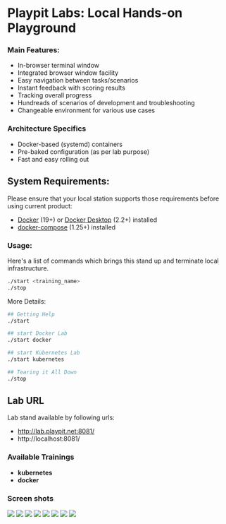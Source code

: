 # Playpit Labs: Local Hands-on Playground

### Main Features:
- In-browser terminal window
- Integrated browser window facility
- Easy navigation between tasks/scenarios
- Instant feedback with scoring results
- Tracking overall progress
- Hundreads of scenarios of development and troubleshooting
- Changeable environment for various use cases

### Architecture Specifics
- Docker-based (systemd) containers
- Pre-baked configuration (as per lab purpose)
- Fast and easy rolling out

## System Requirements:
Please ensure that your local station supports those requirements before using current product:

- [Docker]() (19+) or [Docker Desktop](https://www.docker.com/products/docker-desktop) (2.2+) installed 
- [docker-compose](https://docs.docker.com/compose/install/) (1.25+) installed

### Usage:

Here's a list of commands which brings this stand up and terminate local infrastructure.

```sh
./start <training_name>
./stop
```

More Details:
```sh
## Getting Help
./start 

## start Docker Lab
./start docker

## start Kubernetes Lab
./start kubernetes

## Tearing it All Down
./stop
```

## Lab URL

Lab stand available by following urls:
- http://lab.playpit.net:8081/
- http://localhost:8081/


### Available Trainings
- **kubernetes**
- **docker**

### Screen shots
![](https://playpit-labs-assets.s3-eu-west-1.amazonaws.com/screenshots/login-window.png)
![](https://playpit-labs-assets.s3-eu-west-1.amazonaws.com/screenshots/module-start.png)
![](https://playpit-labs-assets.s3-eu-west-1.amazonaws.com/screenshots/loading.png)
![](https://playpit-labs-assets.s3-eu-west-1.amazonaws.com/screenshots/success-window.png)
![](https://playpit-labs-assets.s3-eu-west-1.amazonaws.com/screenshots/failure-window.png)
![](https://playpit-labs-assets.s3-eu-west-1.amazonaws.com/screenshots/sample-quiz-1.png)
![](https://playpit-labs-assets.s3-eu-west-1.amazonaws.com/screenshots/progress.png)
![](https://playpit-labs-assets.s3-eu-west-1.amazonaws.com/screenshots/closed.png)
